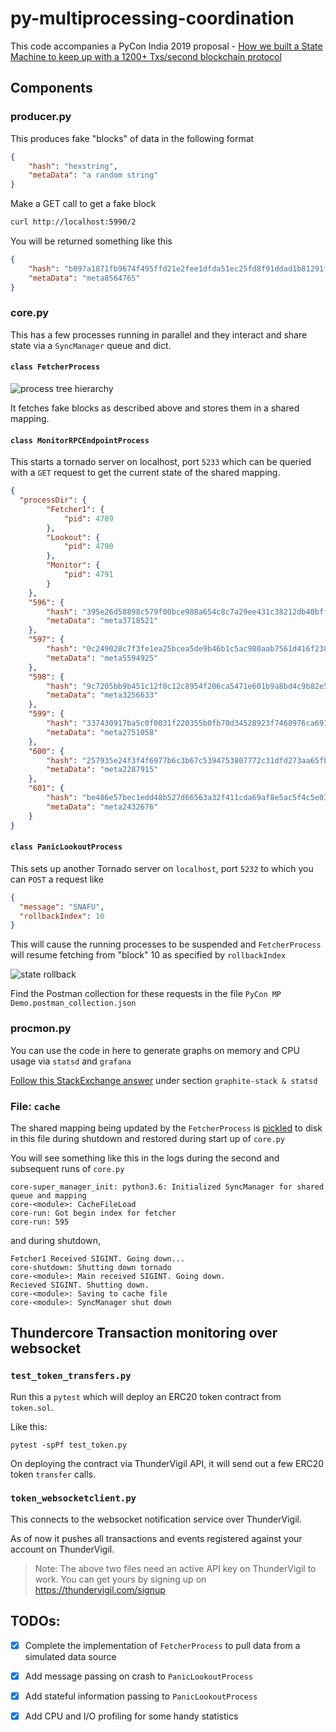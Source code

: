 # py-multiprocessing-coordination

This code accompanies a PyCon India 2019 proposal - [How we built a State Machine to keep up with a 1200+ Txs/second blockchain protocol
](https://in.pycon.org/cfp/2019/proposals/how-we-built-a-state-machine-to-keep-up-with-a-1200-txssecond-blockchain-protocol) 

## Components

### producer.py
This produces fake "blocks" of data in the following format

```json
{
    "hash": "hexstring",
    "metaData": "a random string"
}
``` 

Make a GET call to get a fake block
```bash
curl http://localhost:5990/2
```

You will be returned something like this

```json
{
    "hash": "b097a1871fb9674f495ffd21e2fee1dfda51ec25fd8f91ddad1b81291f120f6a",
    "metaData": "meta8564765"
}
```

### core.py

This has a few processes running in parallel and they interact and share state via a `SyncManager` queue and dict.

#### `class FetcherProcess`
![process tree hierarchy](assets/img/mp-processtree-fetcher.png)

It fetches fake blocks as described above and stores them in a shared mapping.

#### `class MonitorRPCEndpointProcess`

This starts a tornado server on localhost, port `5233` which can be queried with a `GET` request to get the current state of the shared mapping.

```json
{
  "processDir": {
        "Fetcher1": {
            "pid": 4789
        },
        "Lookout": {
            "pid": 4790
        },
        "Monitor": {
            "pid": 4791
        }
    },
    "596": {
        "hash": "395e26d58898c579f00bce988a654c8c7a29ee431c38212db40bffbdd02d7103",
        "metaData": "meta3718521"
    },
    "597": {
        "hash": "0c249028c7f3fe1ea25bcea5de9b46b1c5ac980aab7561d416f23852b4b9d9e2",
        "metaData": "meta5594925"
    },
    "598": {
        "hash": "9c7205bb9b451c12f0c12c8954f206ca5471e601b9a8bd4c9b82e5d9b38be527",
        "metaData": "meta3256633"
    },
    "599": {
        "hash": "337430917ba5c0f0031f220355b0fb70d34528923f7468976ca6912762434094",
        "metaData": "meta2751058"
    },
    "600": {
        "hash": "257935e24f3f4f6977b6c3b67c5394753807772c31dfd273aa65fb7ed4adca6c",
        "metaData": "meta2287915"
    },
    "601": {
        "hash": "be486e57bec1edd48b527d66563a32f411cda69af8e5ac5f4c5e03890c80dd1f",
        "metaData": "meta2432676"
    }
}
```

#### `class PanicLookoutProcess`
This sets up another Tornado server on `localhost`, port `5232` to which you can `POST` a request like

```json
{
  "message": "SNAFU",
  "rollbackIndex": 10
}

```

This will cause the running processes to be suspended and `FetcherProcess` will resume fetching from "block" 10 as specified by `rollbackIndex`

![state rollback](assets/img/mp-processtree-rollback-post.png)

Find the Postman collection for these requests in the file `PyCon MP Demo.postman_collection.json`

### procmon.py

You can use the code in here to generate graphs on memory and CPU usage via `statsd` and `grafana`

[Follow this StackExchange answer](https://unix.stackexchange.com/a/414770) under section `graphite-stack & statsd`

### File: `cache`
The shared mapping being updated by the `FetcherProcess` is [pickled](https://docs.python.org/3/library/pickle.html) to disk in this file during shutdown and restored during start up of `core.py`

You will see something like this in the logs during the second and subsequent runs of `core.py`

``` 
core-super_manager_init: python3.6: Initialized SyncManager for shared queue and mapping
core-<module>: CacheFileLoad
core-run: Got begin index for fetcher
core-run: 595
``` 

and during shutdown,

``` 
Fetcher1 Received SIGINT. Going down...
core-shutdown: Shutting down tornado
core-<module>: Main received SIGINT. Going down.
Recieved SIGINT. Shutting down.
core-<module>: Saving to cache file
core-<module>: SyncManager shut down
```

## Thundercore Transaction monitoring over websocket


### `test_token_transfers.py`

Run this a `pytest` which will deploy an ERC20 token contract from `token.sol`.

Like this:

`pytest -spPf test_token.py`

On deploying the contract via ThunderVigil API, it will send out a few ERC20 token `transfer` calls.

### `token_websocketclient.py`

This connects to the websocket notification service over ThunderVigil.

As of now it pushes all transactions and events registered against your account on ThunderVigil.

>Note: The above two files need an active API key on ThunderVigil to work. You can get yours by signing up on https://thundervigil.com/signup 
## TODOs:

- [x] Complete the implementation of `FetcherProcess` to pull data from a simulated data source

- [x] Add message passing on crash to `PanicLookoutProcess`

- [x] Add stateful information passing to `PanicLookoutProcess`

- [x] Add CPU and I/O profiling for some handy statistics
